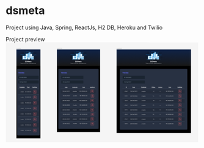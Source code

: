 # dsmeta
Project using Java, Spring, ReactJs, H2 DB, Heroku and Twilio

Project preview
<img src="https://github.com/rodrigowe1988/dsmeta/blob/main/dsmeta-telas.png?raw=true">

